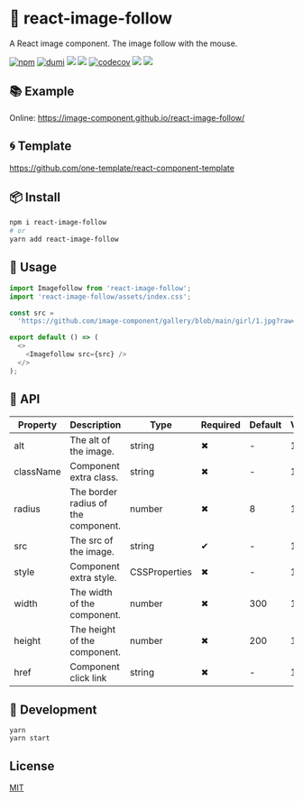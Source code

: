# 🌈 react-image-follow

A React image component. The image follow with the mouse.

[![npm](https://img.shields.io/npm/v/react-image-follow?style=flat-square&color=orange)](https://www.npmjs.com/package/react-image-follow) [![dumi](https://img.shields.io/badge/docs%20by-dumi-blue?style=flat-square)](https://github.com/umijs/dumi) ![](https://github.com/image-component/react-image-follow/workflows/ci/badge.svg) ![](https://img.shields.io/github/last-commit/image-component/react-image-follow/main?color=%23722ed1&style=flat-square) [![codecov](https://codecov.io/gh/image-component/react-image-follow/branch/main/graph/badge.svg?token=PYD7S8BHOB)](https://codecov.io/gh/image-component/react-image-follow) ![](https://img.shields.io/npm/dt/react-image-follow?color=%23eb2f96&style=flat-square) ![](https://img.shields.io/npm/l/react-image-follow?style=flat-square&color=red)

## 📚 Example

Online: https://image-component.github.io/react-image-follow/

## 🌀 Template

https://github.com/one-template/react-component-template

## 📦 Install

```bash
npm i react-image-follow
# or
yarn add react-image-follow
```

## 🎉 Usage

```js
import Imagefollow from 'react-image-follow';
import 'react-image-follow/assets/index.css';

const src =
  'https://github.com/image-component/gallery/blob/main/girl/1.jpg?raw=true';

export default () => (
  <>
    <Imagefollow src={src} />
  </>
);
```

## 📔 API

| Property  | Description                         | Type          | Required | Default | Version |
| --------- | ----------------------------------- | ------------- | -------- | ------- | ------- |
| alt       | The alt of the image.               | string        | ✖        | -       | 1.0.0   |
| className | Component extra class.              | string        | ✖        | -       | 1.0.0   |
| radius    | The border radius of the component. | number        | ✖        | 8       | 1.0.0   |
| src       | The src of the image.               | string        | ✔        | -       | 1.0.0   |
| style     | Component extra style.              | CSSProperties | ✖        | -       | 1.0.0   |
| width     | The width of the component.         | number        | ✖        | 300     | 1.0.0   |
| height    | The height of the component.        | number        | ✖        | 200     | 1.0.0   |
| href      | Component click link                | string        | ✖        | -       | 1.0.0   |

## 🔨 Development

```
yarn
yarn start
```

## License

[MIT](https://github.com/image-component/react-image-follow/blob/main/LICENSE)
